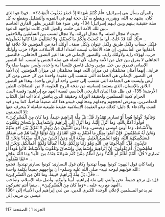 ------------------------------------------------------------------------

والقرآن يسأل بني إسرائيل: «أَمْ كُنْتُمْ شُهَداءَ إِذْ حَضَرَ يَعْقُوبَ الْمَوْتُ؟» .. فهذا هو
الذي كان، يشهد به الله، ويقرره، ويقطع به كل حجة لهم في التمويه والتضليل
ويقطع به كل صلة حقيقية بينهم وبين أبيهم إسرائيل! 134- وفي ضوء هذا
التقرير يظهر الفارق الحاسم بين تلك الأمة التي خلت، والجيل الذي كانت
تواجهه الدعوة..  
حيث لا مجال لصلة، ولا مجال لوراثة، ولا مجال لنسب بين السابقين
واللاحقين:  
«تِلْكَ أُمَّةٌ قَدْ خَلَتْ، لَها ما كَسَبَتْ وَلَكُمْ ما كَسَبْتُمْ، وَلا تُسْئَلُونَ عَمَّا كانُوا يَعْمَلُونَ»
..  
فلكل حساب ولكل طريق ولكل عنوان ولكل صفة.. أولئك أمة من المؤمنين فلا
علاقة لها بأعقابها من الفاسقين. إن هذه الأعقاب ليست امتداداً لتلك
الأسلاف. هؤلاء حزب وأولئك حزب. لهؤلاء راية ولأولئك راية.. والتصور
الإيماني في هذا غير التصور الجاهلي.. فالتصور الجاهلي لا يفرق بين جيل من
الأمة وجيل، لأن الصلة هي صلة الجنس والنسب. أما التصور الإيماني فيفرق بين
جيل مؤمن وجيل فاسق فليسا أمة واحدة، وليس بينهما صلة ولا قرابة.. إنهما
أمتان مختلفتان في ميزان الله، فهما مختلفتان في ميزان المؤمنين. إن الأمة
في التصور الإيماني هي الجماعة التي تنتسب إلى عقيدة واحدة من كل جنس ومن
كل أرض وليست هي الجماعة التي تنتسب إلى جنس واحد أو أرض واحدة. وهذا هو
التصور اللائق بالإنسان، الذي يستمد إنسانيته من نفخة الروح العلوية، لا من
التصاقات الطين الأرضية! 135- في ظل هذا البيان التاريخي الحاسم، لقصة
العهد مع إبراهيم: وقصة البيت الحرام كعبة المسلمين ولحقيقة الوراثة وحقيقة
الدين يناقش ادعاءات أهل الكتاب المعاصرين، ويعرض لحججهم وجدلهم ومحالهم،
فيبدو هذا كله ضعيفاً شاحباً، كما يبدو فيه العنت والادعاء بلا دليل: كذلك
تبدو العقيدة الإسلامية عقيدة طبيعية شاملة لا ينحرف عنها إلا المتعنتون:  
«وَقالُوا: كُونُوا هُوداً أَوْ نَصارى تَهْتَدُوا. قُلْ: بَلْ مِلَّةَ إِبْراهِيمَ حَنِيفاً، وَما كانَ
مِنَ الْمُشْرِكِينَ. قُولُوا: آمَنَّا بِاللَّهِ، وَما أُنْزِلَ إِلَيْنا، وَما أُنْزِلَ إِلى إِبْراهِيمَ
وَإِسْماعِيلَ وَإِسْحاقَ وَيَعْقُوبَ وَالْأَسْباطِ، وَما أُوتِيَ مُوسى وَعِيسى، وَما أُوتِيَ النَّبِيُّونَ
مِنْ رَبِّهِمْ، لا نُفَرِّقُ بَيْنَ أَحَدٍ مِنْهُمْ وَنَحْنُ لَهُ مُسْلِمُونَ. فَإِنْ آمَنُوا بِمِثْلِ ما آمَنْتُمْ بِهِ
فَقَدِ اهْتَدَوْا، وَإِنْ تَوَلَّوْا فَإِنَّما هُمْ فِي شِقاقٍ فَسَيَكْفِيكَهُمُ اللَّهُ، وَهُوَ السَّمِيعُ
الْعَلِيمُ. صِبْغَةَ اللَّهِ وَمَنْ أَحْسَنُ مِنَ اللَّهِ صِبْغَةً؟ وَنَحْنُ لَهُ عابِدُونَ. قُلْ: أَتُحَاجُّونَنا
فِي اللَّهِ وَهُوَ رَبُّنا وَرَبُّكُمْ، وَلَنا أَعْمالُنا وَلَكُمْ أَعْمالُكُمْ، وَنَحْنُ لَهُ مُخْلِصُونَ؟. أَمْ
تَقُولُونَ: إِنَّ إِبْراهِيمَ وَإِسْماعِيلَ وَإِسْحاقَ وَيَعْقُوبَ وَالْأَسْباطَ كانُوا هُوداً أَوْ نَصارى؟
قُلْ: أَأَنْتُمْ أَعْلَمُ أَمِ اللَّهُ؟ وَمَنْ أَظْلَمُ مِمَّنْ كَتَمَ شَهادَةً عِنْدَهُ مِنَ اللَّهِ؟ وَمَا اللَّهُ
بِغافِلٍ عَمَّا تَعْمَلُونَ» ..  
وإنما كان قول اليهود: كونوا يهوداً تهتدوا وكان قول النصارى: كونوا نصارى
تهتدوا. فجمع الله قوليهم ليوجه نبيه- صلى الله عليه وسلم- أن يواجههم
جميعاً بكلمة واحدة:  
«قُلْ: بَلْ مِلَّةَ إِبْراهِيمَ حَنِيفاً، وَما كانَ مِنَ الْمُشْرِكِينَ» ..  
قل: بل نرجع جميعاً، نحن وأنتم، إلى ملة إبراهيم، أبينا وأبيكم، وأصل ملة
الإسلام، وصاحب العهد مع ربه عليه.. «وَما كانَ مِنَ الْمُشْرِكِينَ» .. بينما أنتم
تشركون..  
136- ثم يدعو المسلمين لإعلان الوحدة الكبرى للدين، من لدن إبراهيم أبي
الأنبياء إلى عيسى بن مريم، إلى

------------------------------------------------------------------------

الجزء: 1 ¦ الصفحة: 117
